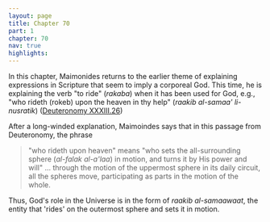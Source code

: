 ```yaml
---
layout: page
title: Chapter 70
part: 1
chapter: 70
nav: true
highlights: 
---
```


In this chapter, Maimonides returns to the earlier theme of explaining expressions in Scripture that seem to imply a corporeal God. This time, he is explaining the verb "to ride" (_rakaba_) when it has been used for God, e.g., "who rideth (rokeb) upon the heaven in thy help" (_raakib al-samaa' li-nusratik_) ([Deuteronomy XXXIII.26](https://www.sefaria.org/Deuteronomy.33.26))

After a long-winded explanation, Maimoindes says that in this passage from Deuteronomy, the phrase
>"who rideth upon heaven" means "who sets the all-surrounding sphere (_al-falak al-a'laa_) in motion, and turns it by His power and will" ... through the motion of the uppermost sphere in its daily circuit, all the spheres move, participating as parts in the motion of the whole.

Thus, God's role in the Universe is in the form of _raakib al-samaawaat_, the entity that 'rides' on the outermost sphere and sets it in motion.